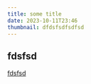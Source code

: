 ```yaml
---
title: some title
date: 2023-10-11T23:46
thumbnail: dfdsfsdfsdfsd
---
```

## fdsfsd

[fdsfsd](fdsfdsfsd)
